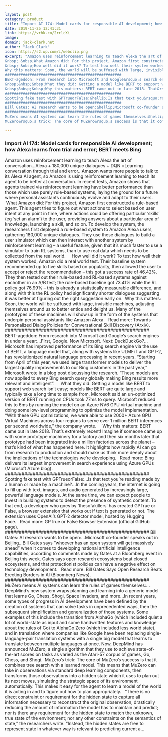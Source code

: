 ```yaml
---

layout: post
category: product
title: "Import AI 174: Model cards for responsible AI development; how Alexa learns from trial and error; BERT meets Bing"
date: 2019-11-25 12:41:31
link: https://vrhk.co/2rrlcXi
image: 
domain: jack-clark.net
author: "Jack Clark"
icon: https://s2.wp.com/i/webclip.png
excerpt: "Amazon uses reinforcement learning to teach Alexa the art of conversation&hellip;Alexa + 180,000 unique dialogues + DQN =Learning conversation through trial and error&hellip;Amazon wants more people to talk to its Alexa AI agent, so Amazon is using reinforcement learning to teach its agent to be better at conversation. In recent tests, Amazon shows that agents trained via reinforcement learning have better performance than those which use purely rule-based systems, laying the ground for a future where personal assistants continuously evolve and adapt to their users.
&nbsp; &nbsp;What Amazon did: For this project, Amazon first constructed a rule-based agent. This agent tries to figure out what actions to select based on user intent at any point in time, where actions could be offering particular &lsquo;skills&rsquo; (eg &lsquo;set an alarm&rsquo;) to the user, providing answers about a particular area of knowledge, launching a skill, and so on. To develop the system, the researchers first deployed a rule-based system to Amazon Alexa users, gathering 180,000 unique dialogues. They use these dialogues to build a user simulator which can then interact with another system by reinforcement learning &ndash; a useful feature, given that it&rsquo;s much faster to use a simulator to train RL systems, than to use real data which needs to be collected from the real world.&nbsp;
&nbsp; &nbsp;How well did it work? To test how well their system worked, Amazon did a real world test. Their baseline system recommended up to five skills based on popularity, then allowed the user to accept or reject the recommendation &ndash; this got a success rate of 46.42%. They then tested out their rule-based and RL-based systems against eachother in an A/B test; the rule-based baseline got 73.41% while the RL policy got 76.99% &ndash; this is already a statistically measurable difference, and along with this the RL policy had significantly shorter dialogues suggesting it was better at figuring out the right suggestion early on.&nbsp;
Why this matters: Soon, the world will be suffused with large, invisible machines, adjusting themselves around us to better entice and delight us. Many of the prototypes of these machines will show up in the form of the systems that underpin personal assistants like Amazon Alexa.&nbsp;&nbsp;&nbsp;Read more: Towards Personalized Dialog Policies for Conversational Skill Discovery (Arxiv).&nbsp;
####################################################
BERT-ageddon: From research into Microsoft and Google&rsquo;s search engines in under a year:&hellip;First, Google. Now Microsoft. Next: DuckDuckGo?&hellip;Microsoft has improved performance of its Bing search engine via the use of BERT, a language model that, along with systems like ULMFiT and GPT-2, has revolutionized natural language processing in recent years. &ldquo;Starting from April of this year, we used large transformer models to deliver the largest quality improvements to our Bing customers in the past year,&rdquo; Microsoft wrote in a blog post discussing the research. &ldquo;These models are now applied to every Bing search query globally making Bing results more relevant and intelligent&rdquo;.&nbsp;
&nbsp;&nbsp;&nbsp;What they did: Getting a model like BERT to support web search isn&rsquo;t easy; models like BERT are quite large and typically take a long time to sample from. Microsoft said an un-optimized version of BERT running on CPUs took 77ms to query. Microsoft reduced this to 6ms by running the model on an Azure NV6 GPU virtual machine and doing some low-level programming to optimize the model implementation. &ldquo;With these GPU optimizations, we were able to use 2000+ Azure GPU Virtual Machines across four regions to serve over 1 million BERT inferences per second worldwide,&rdquo; the company wrote.&nbsp;
&nbsp;&nbsp;&nbsp;Why this matters: BERT came out in late 2018. That&rsquo;s extremely recent! Imagine if someone came up with some prototype machinery for a factory and then six months later that prototype had been integrated into a million factories across the planet &ndash; that&rsquo;s kind of what has happened here. It highlights how rapidly AI can go from research to production and should make us think more deeply about the implications of the technologies we&rsquo;re developing.&nbsp;&nbsp;&nbsp;Read more: Bing delivers its largest improvement in search experience using Azure GPUs (Microsoft Azure blog).&nbsp;
####################################################
Spotting fake test with GPTrueorFalse:&hellip;Is that text you&rsquo;re reading made by a human or made by a machine?&hellip;In the coming years, the internet is going to fill up with text, images, and audio generated by increasingly large, powerful language models. At the same time, we can expect people to invest in building systems to detect the presence of synthetic content. To that end, a developer who goes by &lsquo;thesofakillers&rsquo; has created GPTrue or False, a browser extension that works out if text is generated or not. The extension uses OpenAI&rsquo;s GPT-2 detector model, hosted by Hugging Face.&nbsp;&nbsp;&nbsp;Read more: GPTrue or False Browser Extension (official GitHub page).&nbsp;
####################################################
Bill Gates: AI research wants to be open:&hellip;Microsoft co-founder speaks out in Beijing&hellip;Bill Gates says &ldquo;whoever has an open system will get massively ahead&rdquo; when it comes to developing national artificial intelligence capabilities, according to comments made by Gates at a Bloomberg event in Beijing this week. Gates says open research ecosystems beat closed ecosystems, and that protectionist policies can have a negative effect on technology development.&nbsp;&nbsp;&nbsp;Read more: Bill Gates Says Open Research Beats Erecting Borders in AI (Bloomberg News).&nbsp;
####################################################
MuZero means AI systems can learn the rules of games themselves:&hellip;DeepMind&rsquo;s new system wraps planning and learning into a generic model that learns Go, Chess, Shogi, Space Invaders, and more&hellip;In recent years, some types of progress in AI development have been defined by the creation of systems that can solve tasks in unprecedented ways, then the subsequent simplification and generalization of those systems. Some examples of this include the transition from AlphaGo (which included quiet a lot of world-state as input and some handwritten features and knowledge about the rules of Go) to AlphaGo Zero (which included less world state), and in translation where companies like Google have been replacing single-language-pair translation systems with a single big model that learns to translate between multiple languages at once. Now, DeepMind has announced MuZero, a single algorithm that they use to achieve state-of-the-art scores on tasks as varied as the Atari-57 corpus of games, Go, Chess, and Shogi.&nbsp;
MuZero&rsquo;s trick: The core of MuZero&rsquo;s success is that it combines tree search with a learned model. This means that MuZero can take in observations via standard deep learning components, then transforms those observations into a hidden state which it uses to plan out its next moves, simulating the strategic space of its environment automatically. This makes it easy for the agent to learn a model of the world it is acting in and to figure out how to plan appropriately.&nbsp;&nbsp;&nbsp;&ldquo;There is no direct constraint or requirement for the hidden state to capture all information necessary to reconstruct the original observation, drastically reducing the amount of information the model has to maintain and predict; nor is there any requirement for the hidden state to match the unknown, true state of the environment; nor any other constraints on the semantics of state,&rdquo; the researchers write. &ldquo;Instead, the hidden states are free to represent state in whatever way is relevant to predicting current a…"

---
```


### Import AI 174: Model cards for responsible AI development; how Alexa learns from trial and error; BERT meets Bing

Amazon uses reinforcement learning to teach Alexa the art of conversation&hellip;Alexa + 180,000 unique dialogues + DQN =Learning conversation through trial and error&hellip;Amazon wants more people to talk to its Alexa AI agent, so Amazon is using reinforcement learning to teach its agent to be better at conversation. In recent tests, Amazon shows that agents trained via reinforcement learning have better performance than those which use purely rule-based systems, laying the ground for a future where personal assistants continuously evolve and adapt to their users.
&nbsp; &nbsp;What Amazon did: For this project, Amazon first constructed a rule-based agent. This agent tries to figure out what actions to select based on user intent at any point in time, where actions could be offering particular &lsquo;skills&rsquo; (eg &lsquo;set an alarm&rsquo;) to the user, providing answers about a particular area of knowledge, launching a skill, and so on. To develop the system, the researchers first deployed a rule-based system to Amazon Alexa users, gathering 180,000 unique dialogues. They use these dialogues to build a user simulator which can then interact with another system by reinforcement learning &ndash; a useful feature, given that it&rsquo;s much faster to use a simulator to train RL systems, than to use real data which needs to be collected from the real world.&nbsp;
&nbsp; &nbsp;How well did it work? To test how well their system worked, Amazon did a real world test. Their baseline system recommended up to five skills based on popularity, then allowed the user to accept or reject the recommendation &ndash; this got a success rate of 46.42%. They then tested out their rule-based and RL-based systems against eachother in an A/B test; the rule-based baseline got 73.41% while the RL policy got 76.99% &ndash; this is already a statistically measurable difference, and along with this the RL policy had significantly shorter dialogues suggesting it was better at figuring out the right suggestion early on.&nbsp;
Why this matters: Soon, the world will be suffused with large, invisible machines, adjusting themselves around us to better entice and delight us. Many of the prototypes of these machines will show up in the form of the systems that underpin personal assistants like Amazon Alexa.&nbsp;&nbsp;&nbsp;Read more: Towards Personalized Dialog Policies for Conversational Skill Discovery (Arxiv).&nbsp;
####################################################
BERT-ageddon: From research into Microsoft and Google&rsquo;s search engines in under a year:&hellip;First, Google. Now Microsoft. Next: DuckDuckGo?&hellip;Microsoft has improved performance of its Bing search engine via the use of BERT, a language model that, along with systems like ULMFiT and GPT-2, has revolutionized natural language processing in recent years. &ldquo;Starting from April of this year, we used large transformer models to deliver the largest quality improvements to our Bing customers in the past year,&rdquo; Microsoft wrote in a blog post discussing the research. &ldquo;These models are now applied to every Bing search query globally making Bing results more relevant and intelligent&rdquo;.&nbsp;
&nbsp;&nbsp;&nbsp;What they did: Getting a model like BERT to support web search isn&rsquo;t easy; models like BERT are quite large and typically take a long time to sample from. Microsoft said an un-optimized version of BERT running on CPUs took 77ms to query. Microsoft reduced this to 6ms by running the model on an Azure NV6 GPU virtual machine and doing some low-level programming to optimize the model implementation. &ldquo;With these GPU optimizations, we were able to use 2000+ Azure GPU Virtual Machines across four regions to serve over 1 million BERT inferences per second worldwide,&rdquo; the company wrote.&nbsp;
&nbsp;&nbsp;&nbsp;Why this matters: BERT came out in late 2018. That&rsquo;s extremely recent! Imagine if someone came up with some prototype machinery for a factory and then six months later that prototype had been integrated into a million factories across the planet &ndash; that&rsquo;s kind of what has happened here. It highlights how rapidly AI can go from research to production and should make us think more deeply about the implications of the technologies we&rsquo;re developing.&nbsp;&nbsp;&nbsp;Read more: Bing delivers its largest improvement in search experience using Azure GPUs (Microsoft Azure blog).&nbsp;
####################################################
Spotting fake test with GPTrueorFalse:&hellip;Is that text you&rsquo;re reading made by a human or made by a machine?&hellip;In the coming years, the internet is going to fill up with text, images, and audio generated by increasingly large, powerful language models. At the same time, we can expect people to invest in building systems to detect the presence of synthetic content. To that end, a developer who goes by &lsquo;thesofakillers&rsquo; has created GPTrue or False, a browser extension that works out if text is generated or not. The extension uses OpenAI&rsquo;s GPT-2 detector model, hosted by Hugging Face.&nbsp;&nbsp;&nbsp;Read more: GPTrue or False Browser Extension (official GitHub page).&nbsp;
####################################################
Bill Gates: AI research wants to be open:&hellip;Microsoft co-founder speaks out in Beijing&hellip;Bill Gates says &ldquo;whoever has an open system will get massively ahead&rdquo; when it comes to developing national artificial intelligence capabilities, according to comments made by Gates at a Bloomberg event in Beijing this week. Gates says open research ecosystems beat closed ecosystems, and that protectionist policies can have a negative effect on technology development.&nbsp;&nbsp;&nbsp;Read more: Bill Gates Says Open Research Beats Erecting Borders in AI (Bloomberg News).&nbsp;
####################################################
MuZero means AI systems can learn the rules of games themselves:&hellip;DeepMind&rsquo;s new system wraps planning and learning into a generic model that learns Go, Chess, Shogi, Space Invaders, and more&hellip;In recent years, some types of progress in AI development have been defined by the creation of systems that can solve tasks in unprecedented ways, then the subsequent simplification and generalization of those systems. Some examples of this include the transition from AlphaGo (which included quiet a lot of world-state as input and some handwritten features and knowledge about the rules of Go) to AlphaGo Zero (which included less world state), and in translation where companies like Google have been replacing single-language-pair translation systems with a single big model that learns to translate between multiple languages at once. Now, DeepMind has announced MuZero, a single algorithm that they use to achieve state-of-the-art scores on tasks as varied as the Atari-57 corpus of games, Go, Chess, and Shogi.&nbsp;
MuZero&rsquo;s trick: The core of MuZero&rsquo;s success is that it combines tree search with a learned model. This means that MuZero can take in observations via standard deep learning components, then transforms those observations into a hidden state which it uses to plan out its next moves, simulating the strategic space of its environment automatically. This makes it easy for the agent to learn a model of the world it is acting in and to figure out how to plan appropriately.&nbsp;&nbsp;&nbsp;&ldquo;There is no direct constraint or requirement for the hidden state to capture all information necessary to reconstruct the original observation, drastically reducing the amount of information the model has to maintain and predict; nor is there any requirement for the hidden state to match the unknown, true state of the environment; nor any other constraints on the semantics of state,&rdquo; the researchers write. &ldquo;Instead, the hidden states are free to represent state in whatever way is relevant to predicting current a…
